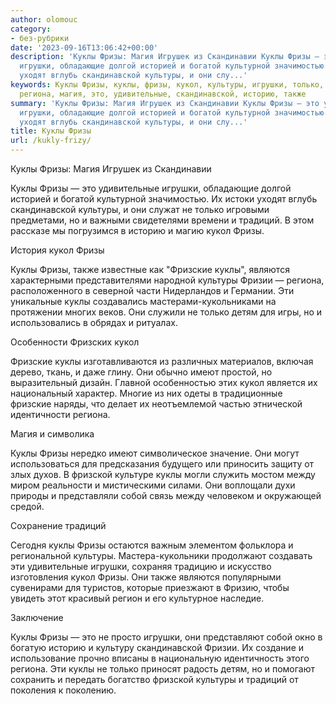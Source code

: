 ```yaml
---
author: olomouc
category:
- без-рубрики
date: '2023-09-16T13:06:42+00:00'
description: 'Куклы Фризы: Магия Игрушек из Скандинавии Куклы Фризы — это удивительные
  игрушки, обладающие долгой историей и богатой культурной значимостью. Их истоки
  уходят вглубь скандинавской культуры, и они слу...'
keywords: Куклы Фризы, куклы, фризы, кукол, культуры, игрушки, только, традиций, фризские,
  региона, магия, это, удивительные, скандинавской, историю, также
summary: 'Куклы Фризы: Магия Игрушек из Скандинавии Куклы Фризы — это удивительные
  игрушки, обладающие долгой историей и богатой культурной значимостью. Их истоки
  уходят вглубь скандинавской культуры, и они слу...'
title: Куклы Фризы
url: /kukly-frizy/
---
```


Куклы Фризы: Магия Игрушек из Скандинавии

Куклы Фризы — это удивительные игрушки, обладающие долгой историей и богатой культурной значимостью. Их истоки уходят вглубь скандинавской культуры, и они служат не только игровыми предметами, но и важными свидетелями времени и традиций. В этом рассказе мы погрузимся в историю и магию кукол Фризы.

История кукол Фризы

Куклы Фризы, также известные как "Фризские куклы", являются характерными представителями народной культуры Фризии — региона, расположенного в северной части Нидерландов и Германии. Эти уникальные куклы создавались мастерами-кукольниками на протяжении многих веков. Они служили не только детям для игры, но и использовались в обрядах и ритуалах.

Особенности Фризских кукол

Фризские куклы изготавливаются из различных материалов, включая дерево, ткань, и даже глину. Они обычно имеют простой, но выразительный дизайн. Главной особенностью этих кукол является их национальный характер. Многие из них одеты в традиционные фризские наряды, что делает их неотъемлемой частью этнической идентичности региона.

Магия и символика

Куклы Фризы нередко имеют символическое значение. Они могут использоваться для предсказания будущего или приносить защиту от злых духов. В фризской культуре куклы могли служить мостом между миром реальности и мистическими силами. Они воплощали духи природы и представляли собой связь между человеком и окружающей средой.

Сохранение традиций

Сегодня куклы Фризы остаются важным элементом фольклора и региональной культуры. Мастера-кукольники продолжают создавать эти удивительные игрушки, сохраняя традицию и искусство изготовления кукол Фризы. Они также являются популярными сувенирами для туристов, которые приезжают в Фризию, чтобы увидеть этот красивый регион и его культурное наследие.

Заключение

Куклы Фризы — это не просто игрушки, они представляют собой окно в богатую историю и культуру скандинавской Фризии. Их создание и использование прочно вписаны в национальную идентичность этого региона. Эти куклы не только приносят радость детям, но и помогают сохранить и передать богатство фризской культуры и традиций от поколения к поколению.